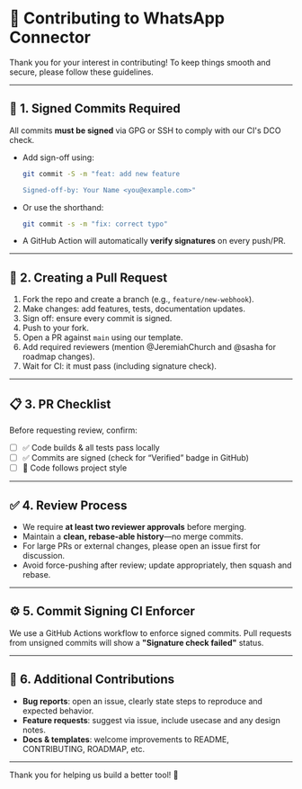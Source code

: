 # 🚀 Contributing to WhatsApp Connector

Thank you for your interest in contributing! To keep things smooth and secure, please follow these guidelines.

---

## 🔐 1. Signed Commits Required

All commits **must be signed** via GPG or SSH to comply with our CI's DCO check.

- Add sign-off using:
    ```bash
    git commit -S -m "feat: add new feature

    Signed-off-by: Your Name <you@example.com>"
    ```

- Or use the shorthand:
    ```bash
    git commit -s -m "fix: correct typo"
    ```

- A GitHub Action will automatically **verify signatures** on every push/PR.

---

## 🐙 2. Creating a Pull Request

1. Fork the repo and create a branch (e.g., `feature/new-webhook`).
2. Make changes: add features, tests, documentation updates.
3. Sign off: ensure every commit is signed.
4. Push to your fork.
5. Open a PR against `main` using our template.
6. Add required reviewers (mention @JeremiahChurch and @sasha for roadmap changes).
7. Wait for CI: it must pass (including signature check).

---

## 📋 3. PR Checklist

Before requesting review, confirm:

- [ ] ✅ Code builds & all tests pass locally
- [ ] ✅ Commits are signed (check for “Verified” badge in GitHub)
- [ ] 🧹 Code follows project style

---

## ✅ 4. Review Process

- We require **at least two reviewer approvals** before merging.
- Maintain a **clean, rebase-able history**—no merge commits.
- For large PRs or external changes, please open an issue first for discussion.
- Avoid force-pushing after review; update appropriately, then squash and rebase.

---

## ⚙️ 5. Commit Signing CI Enforcer

We use a GitHub Actions workflow to enforce signed commits. Pull requests from unsigned commits will show a **"Signature check failed"** status.

---

## 🎯 6. Additional Contributions

- **Bug reports**: open an issue, clearly state steps to reproduce and expected behavior.
- **Feature requests**: suggest via issue, include usecase and any design notes.
- **Docs & templates**: welcome improvements to README, CONTRIBUTING, ROADMAP, etc.

---

Thank you for helping us build a better tool! 🎉
